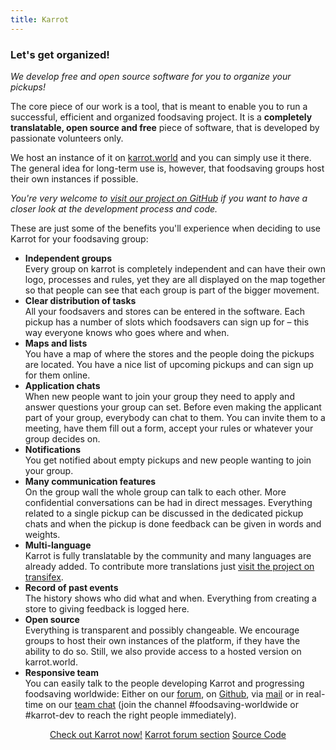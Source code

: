 ```yaml
---
title: Karrot
---
```


### Let's get organized!

_We develop free and open source software for you to organize your pickups!_

The core piece of our work is a tool, that is meant to enable you to run a successful, efficient and organized foodsaving project. It is a **completely translatable, open source and free** piece of software, that is developed by passionate volunteers only.

We host an instance of it on [karrot.world](https://karrot.world) and you can simply use it there. The general idea for long-term use is, however, that foodsaving groups host their own instances if possible.

_You're very welcome to [visit our project on GitHub](https://github.com/yunity/karrot-frontend) if you want to have a closer look at the development process and code._

These are just some of the benefits you'll experience when deciding to use Karrot for your foodsaving group:

- **Independent groups**<br>
  Every group on karrot is completely independent and can have their own logo, processes and rules, yet they are all displayed on the map together so that people can see that each group is part of the bigger movement.
- **Clear distribution of tasks**<br>
  All your foodsavers and stores can be entered in the software. Each pickup has a number of slots which foodsavers can sign up for – this way everyone knows who goes where and when.
- **Maps and lists**<br>
  You have a map of where the stores and the people doing the pickups are located. You have a nice list of upcoming pickups and can sign up for them online.
- **Application chats**<br>
  When new people want to join your group they need to apply and answer questions your group can set. Before even making the applicant part of your group, everybody can chat to them. You can invite them to a meeting, have them fill out a form, accept your rules or whatever your group decides on.
- **Notifications**<br>
  You get notified about empty pickups and new people wanting to join your group.
- **Many communication features**<br>
  On the group wall the whole group can talk to each other. More confidential conversations can be had in direct messages. Everything related to a single pickup can be discussed in the dedicated pickup chats and when the pickup is done feedback can be given in words and weights.
- **Multi-language**<br>
  Karrot is fully translatable by the community and many languages are already added. To contribute more translations just [visit the project on transifex](https://www.transifex.com/yunity-1/karrot/).
- **Record of past events**<br>
  The history shows who did what and when. Everything from creating a store to giving feedback is logged here.
- **Open source**<br>
  Everything is transparent and possibly changeable. We encourage groups to host their own instances of the platform, if they have the ability to do so. Still, we also provide access to a hosted version on karrot.world.
- **Responsive team**<br>
  You can easily talk to the people developing Karrot and progressing foodsaving worldwide: Either on our [forum](https://community.foodsaving.world), on [Github](https://github.com/yunity/karrot-frontend), via [mail](mailto:info@foodsaving.world) or in real-time on our [team chat](https://slackin.yunity.org) (join the channel #foodsaving-worldwide or #karrot-dev to reach the right people immediately).

<div align="center">
    <a href="https://karrot.world" target="_blank" class="button">Check out Karrot now!</a>
    <a href="https://community.foodsaving.world/c/karrot" target="_blank" class="button">Karrot forum section</a>
    <a href="https://github.com/yunity/karrot-frontend" target="_blank" class="button">Source Code</a>
</div>
